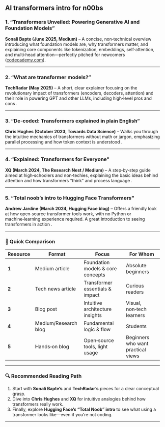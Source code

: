 AI transformers intro for n00bs
---

### 1. **“Transformers Unveiled: Powering Generative AI and Foundation Models”**

**Sonali Bapte (June 2025, Medium)** – A concise, non‑technical overview introducing what foundation models are, why transformers matter, and explaining core components like tokenization, embeddings, self‑attention, and multi‑head attention—perfectly pitched for newcomers ([codecademy.com][1]).

---

### 2. **“What are transformer models?”**

**TechRadar (May 2025)** – A short, clear explainer focusing on the revolutionary impact of transformers (encoders, decoders, attention) and their role in powering GPT and other LLMs, including high‑level pros and cons .

---

### 3. **“De‑coded: Transformers explained in plain English”**

**Chris Hughes (October 2023, Towards Data Science)** – Walks you through the intuitive mechanics of transformers without math or jargon, emphasizing parallel processing and how token context is understood .

---

### 4. **“Explained: Transformers for Everyone”**

**XQ (March 2024, The Research Nest / Medium)** – A step‑by‑step guide aimed at high‑schoolers and non‑techies, explaining the basic ideas behind attention and how transformers “think” and process language .

---

### 5. **“Total noob’s intro to Hugging Face Transformers”**

**Andrew Jardine (March 2024, Hugging Face blog)** – Offers a friendly look at how open‑source transformer tools work, with no Python or machine‑learning experience required. A great introduction to seeing transformers in action .

---

### 🧭 Quick Comparison

| Resource | Format               | Focus                             | For Whom                           |
| -------- | -------------------- | --------------------------------- | ---------------------------------- |
| **1**    | Medium article       | Foundation models & core concepts | Absolute beginners                 |
| **2**    | Tech news article    | Transformer essentials & impact   | Curious readers                    |
| **3**    | Blog post            | Intuitive architecture insights   | Visual, non‑tech learners          |
| **4**    | Medium/Research blog | Fundamental logic & flow          | Students                           |
| **5**    | Hands‑on blog        | Open‑source tools, light usage    | Beginners who want practical views |

---

### 🔍 Recommended Reading Path

1. Start with **Sonali Bapte’s** and **TechRadar’s** pieces for a clear conceptual grasp.
2. Dive into **Chris Hughes** and **XQ** for intuitive analogies behind how transformers really work.
3. Finally, explore **Hugging Face’s “Total Noob” intro** to see what using a transformer looks like—even if you're not coding.

---

[1]: https://www.codecademy.com/learn/intro-to-ai-transformers?utm_source=chatgpt.com "Intro to AI Transformers | Codecademy"
